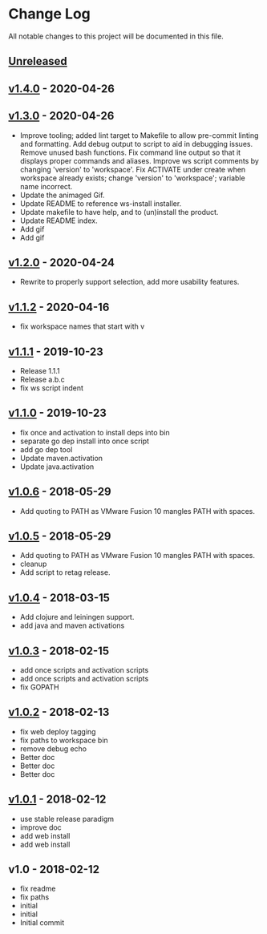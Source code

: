 # Change Log

All notable changes to this project will be documented in this file.

<a name="unreleased"></a>
## [Unreleased]



<a name="v1.4.0"></a>
## [v1.4.0] - 2020-04-26



<a name="v1.3.0"></a>
## [v1.3.0] - 2020-04-26

- Improve tooling; added lint target to Makefile to allow pre-commit linting and formatting. Add debug output to script to aid in debugging issues. Remove unused bash functions. Fix command line output so that it displays proper commands and aliases. Improve ws script comments by changing 'version' to 'workspace'. Fix ACTIVATE under create when workspace already exists; change 'version' to 'workspace'; variable name incorrect.
- Update the animaged Gif.
- Update README to reference ws-install installer.
- Update makefile to have help, and to (un)install the product.
- Update README index.
- Add gif
- Add gif


<a name="v1.2.0"></a>
## [v1.2.0] - 2020-04-24

- Rewrite to properly support selection, add more usability features.


<a name="v1.1.2"></a>
## [v1.1.2] - 2020-04-16

- fix workspace names that start with v


<a name="v1.1.1"></a>
## [v1.1.1] - 2019-10-23

- Release 1.1.1
- Release a.b.c
- fix ws script indent


<a name="v1.1.0"></a>
## [v1.1.0] - 2019-10-23

- fix once and activation to install deps into bin
- separate go dep install into once script
- add go dep tool
- Update maven.activation
- Update java.activation


<a name="v1.0.6"></a>
## [v1.0.6] - 2018-05-29

- Add quoting to PATH as VMware Fusion 10 mangles PATH with spaces.


<a name="v1.0.5"></a>
## [v1.0.5] - 2018-05-29

- Add quoting to PATH as VMware Fusion 10 mangles PATH with spaces.
- cleanup
- Add script to retag release.


<a name="v1.0.4"></a>
## [v1.0.4] - 2018-03-15

- Add clojure and leiningen support.
- add java and maven activations


<a name="v1.0.3"></a>
## [v1.0.3] - 2018-02-15

- add once scripts and activation scripts
- add once scripts and activation scripts
- fix GOPATH


<a name="v1.0.2"></a>
## [v1.0.2] - 2018-02-13

- fix web deploy tagging
- fix paths to workspace bin
- remove debug echo
- Better doc
- Better doc
- Better doc


<a name="v1.0.1"></a>
## [v1.0.1] - 2018-02-12

- use stable release paradigm
- improve doc
- add web install
- add web install


<a name="v1.0"></a>
## v1.0 - 2018-02-12

- fix readme
- fix paths
- initial
- initial
- Initial commit


[Unreleased]: https://github.com/continuul/ws/compare/v1.4.0...HEAD
[v1.4.0]: https://github.com/continuul/ws/compare/v1.3.0...v1.4.0
[v1.3.0]: https://github.com/continuul/ws/compare/v1.2.0...v1.3.0
[v1.2.0]: https://github.com/continuul/ws/compare/v1.1.2...v1.2.0
[v1.1.2]: https://github.com/continuul/ws/compare/v1.1.1...v1.1.2
[v1.1.1]: https://github.com/continuul/ws/compare/v1.1.0...v1.1.1
[v1.1.0]: https://github.com/continuul/ws/compare/v1.0.6...v1.1.0
[v1.0.6]: https://github.com/continuul/ws/compare/v1.0.5...v1.0.6
[v1.0.5]: https://github.com/continuul/ws/compare/v1.0.4...v1.0.5
[v1.0.4]: https://github.com/continuul/ws/compare/v1.0.3...v1.0.4
[v1.0.3]: https://github.com/continuul/ws/compare/v1.0.2...v1.0.3
[v1.0.2]: https://github.com/continuul/ws/compare/v1.0.1...v1.0.2
[v1.0.1]: https://github.com/continuul/ws/compare/v1.0...v1.0.1
